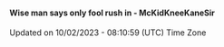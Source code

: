 #### Wise man says only fool rush in - McKidKneeKaneSir
Updated on 10/02/2023 - 08:10:59 (UTC) Time Zone
